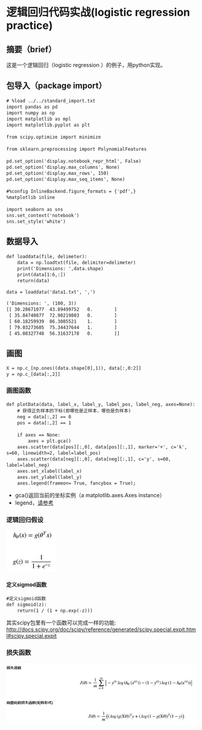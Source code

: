 # 逻辑回归代码实战(logistic regression practice)

## 摘要（brief）
这是一个逻辑回归（logistic regression ）的例子，用python实现。

## 包导入（package import）
```
# %load ../../standard_import.txt
import pandas as pd
import numpy as np
import matplotlib as mpl
import matplotlib.pyplot as plt

from scipy.optimize import minimize

from sklearn.preprocessing import PolynomialFeatures

pd.set_option('display.notebook_repr_html', False)
pd.set_option('display.max_columns', None)
pd.set_option('display.max_rows', 150)
pd.set_option('display.max_seq_items', None)

#%config InlineBackend.figure_formats = {'pdf',}
%matplotlib inline

import seaborn as sns
sns.set_context('notebook')
sns.set_style('white')
```

## 数据导入

```
def loaddata(file, delimeter):
    data = np.loadtxt(file, delimiter=delimeter)
    print('Dimensions: ',data.shape)
    print(data[1:6,:])
    return(data)
```

```
data = loaddata('data1.txt', ',')
```

```
('Dimensions: ', (100, 3))
[[ 30.28671077  43.89499752   0.        ]
 [ 35.84740877  72.90219803   0.        ]
 [ 60.18259939  86.3085521    1.        ]
 [ 79.03273605  75.34437644   1.        ]
 [ 45.08327748  56.31637178   0.        ]]
```

## 画图

```
X = np.c_[np.ones((data.shape[0],1)), data[:,0:2]]
y = np.c_[data[:,2]]
```

### 画图函数

```
def plotData(data, label_x, label_y, label_pos, label_neg, axes=None):
    # 获得正负样本的下标(即哪些是正样本，哪些是负样本)
    neg = data[:,2] == 0
    pos = data[:,2] == 1

    if axes == None:
        axes = plt.gca()
    axes.scatter(data[pos][:,0], data[pos][:,1], marker='+', c='k', s=60, linewidth=2, label=label_pos)
    axes.scatter(data[neg][:,0], data[neg][:,1], c='y', s=60, label=label_neg)
    axes.set_xlabel(label_x)
    axes.set_ylabel(label_y)
    axes.legend(frameon= True, fancybox = True);
```

* gca()返回当前的坐标实例（a matplotlib.axes.Axes instance）
* legend，[请参考](http://matplotlib.org/api/pyplot_api.html#matplotlib.pyplot.legend)

### 逻辑回归假设

![](https://github.com/bobkentt/Learning-machine-from-scratch-pic/blob/master/practice/pic/20170601181201.jpg)

#### 定义sigmod函数
```
#定义sigmoid函数
def sigmoid(z):
    return(1 / (1 + np.exp(-z)))
```

其实scipy包里有一个函数可以完成一样的功能:
http://docs.scipy.org/doc/scipy/reference/generated/scipy.special.expit.html#scipy.special.expit

### 损失函数

![](https://github.com/bobkentt/Learning-machine-from-scratch-pic/blob/master/practice/pic/20170601182340.jpg)

###
